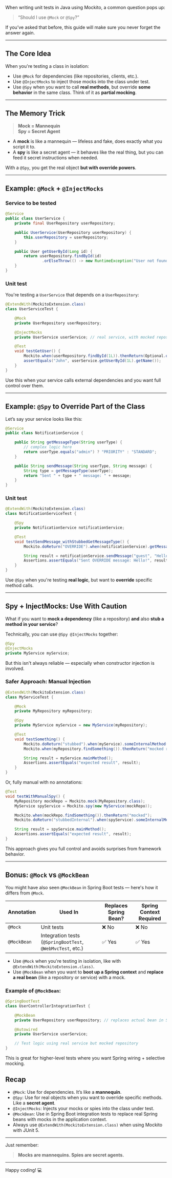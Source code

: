 When writing unit tests in Java using Mockito, a common question pops up:

> “Should I use `@Mock` or `@Spy`?”

If you’ve asked that before, this guide will make sure you never forget the answer again.

---

## The Core Idea

When you're testing a class in isolation:

- Use `@Mock` for dependencies (like repositories, clients, etc.).
- Use `@InjectMocks` to inject those mocks into the class under test.
- Use `@Spy` when you want to call **real methods**, but override **some behavior** in the same class. Think of it as **partial mocking**.

---

## The Memory Trick

> **Mock = Mannequin**\
> **Spy = Secret Agent**

- A **mock** is like a mannequin — lifeless and fake, does exactly what you script it to.
- A **spy** is like a secret agent — it behaves like the real thing, but you can feed it secret instructions when needed.

With a `@Spy`, you get the real object **but with override powers**.

---

## Example: `@Mock` + `@InjectMocks`

### Service to be tested

```java
@Service
public class UserService {
    private final UserRepository userRepository;

    public UserService(UserRepository userRepository) {
        this.userRepository = userRepository;
    }

    public User getUserById(Long id) {
        return userRepository.findById(id)
                .orElseThrow(() -> new RuntimeException("User not found"));
    }
}
```

### Unit test

You're testing a `UserService` that depends on a `UserRepository`:

```java
@ExtendWith(MockitoExtension.class)
class UserServiceTest {

    @Mock
    private UserRepository userRepository;

    @InjectMocks
    private UserService userService; // real service, with mocked repository injected

    @Test
    void testGetUser() {
        Mockito.when(userRepository.findById(1L)).thenReturn(Optional.of(new User("John")));
        assertEquals("John", userService.getUserById(1L).getName());
    }
}
```

Use this when your service calls external dependencies and you want full control over them.

---

## Example: `@Spy` to Override Part of the Class

Let’s say your service looks like this:

```java
@Service
public class NotificationService {

    public String getMessageType(String userType) {
        // complex logic here
        return userType.equals("admin") ? "PRIORITY" : "STANDARD";
    }

    public String sendMessage(String userType, String message) {
        String type = getMessageType(userType);
        return "Sent " + type + " message: " + message;
    }
}
```

### Unit test

```java
@ExtendWith(MockitoExtension.class)
class NotificationServiceTest {

    @Spy
    private NotificationService notificationService;

    @Test
    void testSendMessage_withStubbedGetMessageType() {
        Mockito.doReturn("OVERRIDE").when(notificationService).getMessageType("guest");

        String result = notificationService.sendMessage("guest", "Hello!");
        Assertions.assertEquals("Sent OVERRIDE message: Hello!", result);
    }
}
```

Use `@Spy` when you're testing **real logic**, but want to **override** specific method calls.

---

## Spy + InjectMocks: Use With Caution

What if you want to **mock a dependency** (like a repository) **and** also **stub a method in your service**?

Technically, you can use `@Spy @InjectMocks` together:

```java
@Spy
@InjectMocks
private MyService myService;
```

But this isn't always reliable — especially when constructor injection is involved.

### Safer Approach: Manual Injection

```java
@ExtendWith(MockitoExtension.class)
class MyServiceTest {

    @Mock
    private MyRepository myRepository;

    @Spy
    private MyService myService = new MyService(myRepository);

    @Test
    void testSomething() {
        Mockito.doReturn("stubbed").when(myService).someInternalMethod();
        Mockito.when(myRepository.findSomething()).thenReturn("mocked result");

        String result = myService.mainMethod();
        Assertions.assertEquals("expected result", result);
    }
}
```

Or, fully manual with no annotations:

```java
@Test
void testWithManualSpy() {
    MyRepository mockRepo = Mockito.mock(MyRepository.class);
    MyService spyService = Mockito.spy(new MyService(mockRepo));

    Mockito.when(mockRepo.findSomething()).thenReturn("mocked");
    Mockito.doReturn("stubbedInternal").when(spyService).someInternalMethod();

    String result = spyService.mainMethod();
    Assertions.assertEquals("expected result", result);
}
```

This approach gives you full control and avoids surprises from framework behavior.

---

## Bonus: `@Mock` vs `@MockBean`

You might have also seen `@MockBean` in Spring Boot tests — here's how it differs from `@Mock`.

| Annotation   | Used In            | Replaces Spring Bean? | Spring Context Required |
|--------------|--------------------|------------------------|--------------------------|
| `@Mock`      | Unit tests          | ❌ No                 | ❌ No                   |
| `@MockBean`  | Integration tests (`@SpringBootTest`, `@WebMvcTest`, etc.) | ✅ Yes | ✅ Yes                  |

- Use `@Mock` when you're testing in isolation, like with `@ExtendWith(MockitoExtension.class)`.
- Use `@MockBean` when you want to **boot up a Spring context** and **replace a real bean** (like a repository or service) with a mock.

### Example of `@MockBean`:

```java
@SpringBootTest
class UserControllerIntegrationTest {

    @MockBean
    private UserRepository userRepository; // replaces actual bean in Spring context

    @Autowired
    private UserService userService;

    // Test logic using real service but mocked repository
}
```

This is great for higher-level tests where you want Spring wiring + selective mocking.


## Recap

- `@Mock`: Use for dependencies. It’s like a **mannequin**.
- `@Spy`: Use for real objects when you want to override specific methods. Like a **secret agent**.
- `@InjectMocks`: Injects your mocks or spies into the class under test.
- `@MockBean`: Use in Spring Boot integration tests to replace real Spring beans with mocks in the application context.
- Always use `@ExtendWith(MockitoExtension.class)` when using Mockito with JUnit 5.

---

Just remember:

> **Mocks are mannequins. Spies are secret agents.**

---

Happy coding! 💻
